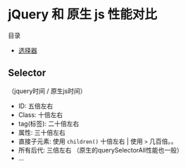 # jQuery 和 原生 js 性能对比
目录
- [选择器](#Selector)


## Selector

（jquery时间 / 原生js时间）
- ID: 五倍左右
- Class: 十倍左右
- tag(标签): 二十倍左右
- 属性: 三十倍左右
- 直接子元素: 使用 `children()` 十倍左右 | 使用 `>` 几百倍。。
- 所有后代: 三倍左右 （原生的querySelectorAll性能也一般）
- ...
